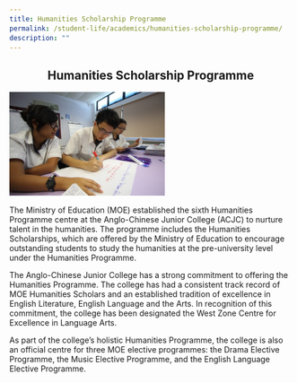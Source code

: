 ```yaml
---
title: Humanities Scholarship Programme
permalink: /student-life/academics/humanities-scholarship-programme/
description: ""
---
```

## <center> Humanities Scholarship Programme </center>


<img style="width: 55%;" src="/images/IMG_0155.jpeg"> 


The Ministry of Education (MOE) established the sixth Humanities Programme centre at the Anglo-Chinese Junior College (ACJC) to nurture talent in the humanities. The programme includes the Humanities Scholarships, which are offered by the Ministry of Education to encourage outstanding students to study the humanities at the pre-university level under the Humanities Programme.

  

The Anglo-Chinese Junior College has a strong commitment to offering the Humanities Programme. The college has had a consistent track record of MOE Humanities Scholars and an established tradition of excellence in English Literature, English Language and the Arts. In recognition of this commitment, the college has been designated the West Zone Centre for Excellence in Language Arts.

  

As part of the college’s holistic Humanities Programme, the college is also an official centre for three MOE elective programmes: the Drama Elective Programme, the Music Elective Programme, and the English Language Elective Programme.